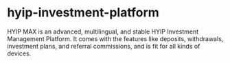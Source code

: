 # hyip-investment-platform
HYIP MAX is an advanced, multilingual, and stable HYIP Investment Management Platform. It comes with the features like deposits, withdrawals, investment plans, and referral commissions, and is fit for all kinds of devices.
